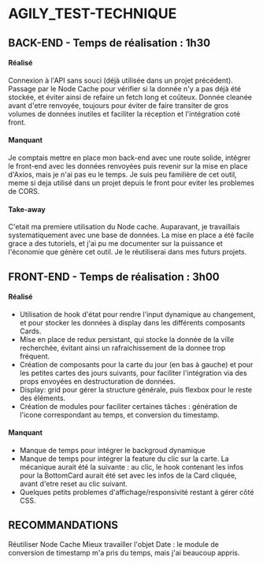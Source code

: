 # AGILY_TEST-TECHNIQUE

## BACK-END - Temps de réalisation : 1h30

#### Réalisé

Connexion à l'API sans souci (déjà utilisée dans un projet précédent). 
Passage par le Node Cache pour vérifier si la donnée n'y a pas déjà été stockée, et éviter ainsi de refaire un fetch long et coûteux.
Donnée cleanée avant d'etre renvoyée, toujours pour éviter de faire transiter de gros volumes de données inutiles et faciliter la réception et l'intégration coté front.

#### Manquant

Je comptais mettre en place mon back-end avec une route solide, intégrer le front-end avec les données renvoyées puis revenir sur la mise en place d'Axios, mais je n'ai pas eu le temps.
Je suis peu familière de cet outil, meme si deja utilisé dans un projet depuis le front pour eviter les problemes de CORS. 

#### Take-away

C'etait ma premiere utilisation du Node cache. Auparavant, je travaillais systematiquement avec une base de données. 
La mise en place a été facile grace a des tutoriels, et j'ai pu me documenter sur la puissance et l'économie que génère cet outil. Je le réutiliserai dans mes futurs projets. 

## FRONT-END - Temps de réalisation : 3h00

#### Réalisé
- Utilisation de hook d'état pour rendre l'input dynamique au changement, et pour stocker les données à display dans les différents composants Cards.
- Mise en place de redux persistant, qui stocke la donnée de la ville recherchée, évitant ainsi un rafraichissement de la donnee trop fréquent. 
- Création de composants pour la carte du jour (en bas à gauche) et pour les petites cartes des jours suivants, pour faciliter l'intégration via des props envoyées en destructuration de données.
- Display: grid pour gérer la structure générale, puis flexbox pour le reste des éléments.
- Création de modules pour faciliter certaines tâches : génération de l'icone correspondant au temps, et conversion du timestamp.

#### Manquant
- Manque de temps pour intégrer le backgroud dynamique
- Manque de temps pour intégrer la feature du clic sur la carte. La mécanique aurait été la suivante : au clic, le hook contenant les infos pour la BottomCard aurait été set avec les infos de la Card cliquée, avant d'etre reset au clic suivant.
- Quelques petits problemes d'affichage/responsivité restant à gérer côté CSS.

## RECOMMANDATIONS

Réutiliser Node Cache 
Mieux travailler l'objet Date : le module de conversion de timestamp m'a pris du temps, mais j'ai beaucoup appris. 


